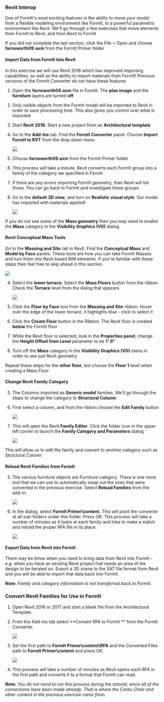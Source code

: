 ### Revit Interop
One of FormIt's most exciting features is the ability to move your model from a flexible modeling environment like FormIt, to a powerful parametric environment like Revit. We'll go through a few exercises that move elements from FormIt to Revit, and from Revit to FormIt

If you did not complete the last section, click the File &gt; Open and choose **farnsworth09.axm** from the FormIt Primer folder

#### Import Data from FormIt into Revit
In this exercise we will use Revit 2018 which has improved importing capabilities, as well as the ability to import materials from FormIt! Previous versions of the FormIt Converter do not have these features

1. Open the **farnsworth09.axm** file in FormIt. The **plan image** and the **furniture** layers are turned **off**

2. Only visible objects from the FormIt model will be imported to Revit in order to save processing time. This also gives you control over what is imported

1. Start **Revit 2018**. Start a new project from an **Architectural template** 

4. Go to the **Add-Ins** tab. Find the **FormIt Converter** panel. Choose **Import FormIt to RVT** from the drop down menu 

    ![](./images/9a7673f7-a265-49c8-b665-325e9618ac65.png)

2. Choose **farnsworth09.axm** from the FormIt Primer folder

3. This process will take a minute. Revit converts each FormIt group into a family of the category we specified in FormIt

4. If there are any errors importing FormIt geometry, then Revit will list those. You can go back to FormIt and investigate these groups

5. Go to the **default 3D view**, and turn on **Realistic visual style**. Our model has imported with materials applied!

    ![](./images/cce7e450-4f6b-4f05-bdb1-88c385f58040.png)

If you do not see some of the **Mass geometry** then you may need to enable the **Mass** category in the **Visibility Graphics (VG)** dialog

#### Revit Conceptual Mass Tools
Go to the **Massing and Site** tab in Revit. Find the **Conceptual Mass** and **Model by Face** panels. These tools are how you can take FormIt Masses and turn them into Revit based BIM elements. If you're familiar with these steps then feel free to skip ahead in this section.

![](./images/MassRibbon.png)

4. Select the **lower terrace**. Select the **Mass Floors** button from the ribbon. Check the **Terrace** level from the dialog that appears

    ![](./images/MassFloors.png)
    
5. Click the **Floor by Face** tool from the **Massing and Site** ribbon. Hover over the edge of the lower terrace, it highlights blue - click to select it

6. Click the **Create Floor** button in the Ribbon. The Revit floor is created **below** the FormIt floor 

7. While the Revit floor is selected, look in the **Properties panel**, change the **Height Offset from Level** parameter to be **1' 0"**

8. Turn off the **Mass** category in the **Visibility Graphics (VG)** menu in order to see just Revit geometry

Repeat these steps for the **other floor**, but choose the **Floor 1** level when creating a Mass Floor

#### Change Revit Family Category

5. The Columns imported as **Generic model** families. We'll go through the steps to change the category to **Structural Column**

2. First select a column, and from the ribbon choose the **Edit Family** button
    
    ![](./images/MassFloors.png)
    
3. This will open the Revit **Family Editor**. Click the folder icon in the upper left corner to launch the **Family Category and Parameters** dialog

    ![](./images/Family_CatParam.png)

This will allow us to edit the family and convert to another category such as Structural Column

#### Reload Revit Families from FormIt

5. The various furniture objects are Furniture category. There is one more tool that we can use to automatically swap out the ones that were converted in the previous exercise. Select **Reload Families** from the add-in. 

    ![](./images/fbd116b0-fbb7-4d89-a15a-83ae42639705.png)

6. In the dialog, select **FormIt Primer\\content.** This will point the converter at all sub-folders under this folder. Press OK. This process will take a number of minutes as it looks at each family and tries to make a match and reload the proper RFA file in its place. 

    ![](./images/a97d2f55-e13c-4c34-b885-789f272949cc.png)

#### Export Data from Revit into FormIt

There may be times when you need to bring data from Revit into FormIt – e.g. when you have an existing Revit project that needs an area of the design to be iterated on. Export a 3D scene to the SAT file format from Revit and you will be able to import that data back into FormIt.

**Note**: *Family and category information is not transferred back to FormIt.*

### Convert Revit Families for Use in FormIt

1. Open Revit 2016 or 2017 and start a blank file from the Architectural Template. 

2. From the Add-Ins tab select **Convert RFA to FormIt ** from the FormIt Converter. 

    ![](./images/957577ef-e004-4b33-9ec7-350649a90755.png)

3. Set the first path to **FormIt Primer\\content\\RFA** and the Converted Files path to **FormIt Primer\\content** and press OK.

    ![](./images/032cef9c-00dd-4e03-9b89-01d93ff6e1ac.png)

4. This process will take a number of minutes as Revit opens each RFA in the first path and converts it to a format that FormIt can read.

**Note**: *You do not need to run this process during the tutorial, since all of the conversions have been made already. That is where the Corbu Chair and other content in the previous exercise came from.*


